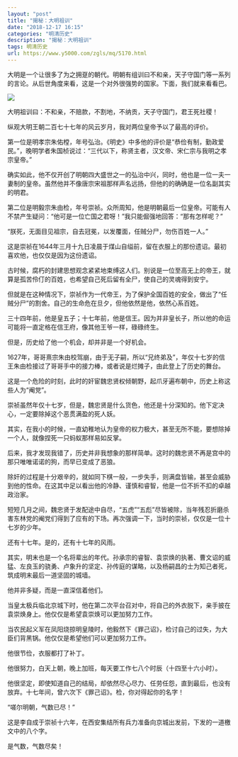 ```yaml
---
layout: "post"
title: "揭秘：大明祖训"
date: "2018-12-17 16:15"
categories: "明清历史"
description: "揭秘：大明祖训"
tags: 明清历史
url: https://www.y5000.com/zgls/mq/5170.html
---
```






大明是一个让很多了为之拥趸的朝代。明朝有组训曰不和亲，天子守国门等一系列的言论。从后世角度来看，这是一个对外很强势的国家。下面，我们就来看看巴。

![](https://img.y5000.com/uploads/allimg/161115/10213411X-0.jpg)

大明祖训曰：不和亲，不赔款，不割地，不纳贡，天子守国门，君王死社稷！

纵观大明王朝二百七十七年的风云岁月，我对两位皇帝予以了最高的评价。

第一位是明孝宗朱佑樘，年号弘治。《明史》中多他的评价是“恭俭有制，勤政爱民。”，晚明学者朱国桢说过：“三代以下，称贤主者，汉文帝、宋仁宗与我明之孝宗皇帝。”

确实如此，他不仅开创了明朝四大盛世之一的弘治中兴，同时，他也是一位一夫一妻制的皇帝。虽然他并不像唐宗宋祖那样声名远扬，但他的的确确是一位名副其实的明君。

第二位是明毅宗朱由检，年号崇祯。众所周知，他是明朝最后一位皇帝。可能有人不禁产生疑问：“他可是一位亡国之君呀！”我只能倔强地回答：“那有怎样呢？”

“朕死，无面目见祖宗，自去冠冕，以发覆面，任贼分尸，勿伤百姓一人。”

这是崇祯在1644年三月十九日凌晨于煤山自缢前，留在衣服上的那份遗诏。最初喜欢他，也仅仅是因为这份遗诏。

古时候，腐朽的封建思想观念紧紧地束缚这人们。别说是一位至高无上的帝王，就算是孤苦伶仃的百姓，也希望自己死后留有全尸，使自己的灵魂得到安宁。

但就是在这种情况下，崇祯作为一代帝王，为了保护全国百姓的安全，做出了“任贼分尸”的割舍。自己的生命危在旦夕，但他依然是他，依然心系百姓。

三十四年前，他是皇五子；十七年前，他是信王。因为并非皇长子，所以他的命运可能将一直定格在信王府，像其他王爷一样，碌碌终生。

但是，历史给了他一个机会，却并非是一个好机会。

1627年，哥哥熹宗朱由校驾崩，由于无子嗣，所以“兄终弟及”，年仅十七岁的信王朱由检接过了哥哥手中的接力棒，或者说是烂摊子，由此登上了历史的舞台。

这是一个危险的时刻，此时的奸宦魏忠贤权倾朝野，起爪牙遍布朝中，历史上称这些人为“阉党”。

崇祯虽然年仅十七岁，但是，魏忠贤是什么货色，他还是十分深知的。他下定决心，一定要除掉这个恶贯满盈的死人妖。

其实，在我小的时候，一直幼稚地认为皇帝的权力极大，甚至无所不能，要想除掉一个人，就像捏死一只蚂蚁那样易如反掌。

后来，我才发现我错了，历史并非我想象的那样简单。这时的魏忠贤不再是宫中的那只唯唯诺诺的狗，而早已变成了恶狼。

除奸的过程是十分艰辛的，就如同下棋一般，一步失手，则满盘皆输，甚至会威胁到他的性命。在这其中足以看出他的冷静、谨慎和睿智，他是一位不折不扣的卓越政治家。

短短几月之间，魏忠贤于发配途中自尽，“五虎”“五彪”尽皆被除，当年残忍折磨杀害东林党的阉党们得到了应有的下场。再次强调一下，当时的崇祯，仅仅是一位十七岁的少年。

还有十七年。是的，还有十七年的风雨。

其实，明末也是一个名将辈出的年代。孙承宗的睿智、袁崇焕的执著、曹文诏的威猛、左良玉的骁勇、卢象升的坚定、孙传庭的谋略，以及杨嗣昌的士为知己者死，筑成明末最后一道坚固的城墙。

他并非多疑，而是一直深信着他们。

当皇太极兵临北京城下时，他在第二次平台召对中，将自己的外衣脱下，亲手披在袁崇焕身上。他仅仅是希望袁崇焕可以更加努力工作。

当农民起义军在凤阳烧掠明皇陵时，他毅然下《罪己诏》，检讨自己的过失，为大臣们背黑锅。他仅仅是希望他们可以更加努力工作。

他很节俭，衣服都打了补丁。

他很努力，白天上朝，晚上加班，每天要工作七八个时辰（十四至十六小时）。

他很坚定，即使知道自己的结局，却依然尽心尽力、任劳任怨，直到最后，也没有放弃。十七年间，曾六次下《罪己诏》。检，你对得起你的名字！

“嗟尔明朝，气数已尽！”

这是李自成于崇祯十六年，在西安集结所有兵力准备向京城出发前，下发的一道檄文中的八个字。

是气数，气数尽矣！
